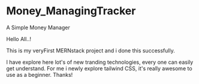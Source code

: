 # Money_ManagingTracker
A Simple Money Manager

Hello All..!

This is my veryFirst MERNstack project and i done this successfully. 

I have explore here lot's of new tranding technologies, every one can easily get understand. For me i newly explore tailwind CSS, it's really awesome to use as a beginner. Thanks!

